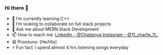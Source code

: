 ### Hi there 👋

- 🌱 I’m currently learning C++
- 👯 I’m looking to collaborate on full stack projects
- 💬 Ask me about MERN Stack Development
- 📫 How to reach me: [LinkedIn - @Chaitanya](https://www.linkedin.com/in/chaitanya-lokhande-728309204/),[Instagram - @11_charlie_11_](https://www.instagram.com/11_charlie_11_/)
- 😄 Pronouns: [He/His]
- ⚡ Fun fact: I spend almost 4 hrs listening songs everyday
